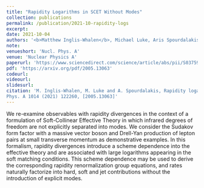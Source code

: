 ```yaml
---
title: "Rapidity Logarithms in SCET Without Modes"
collection: publications
permalink: /publication/2021-10-rapidity-logs
excerpt: 
date: 2021-10-04
authors: '<b>Matthew Inglis-Whalen</b>, Michael Luke, Aris Spourdalakis'
note:
venueshort: 'Nucl. Phys. A'
venue: 'Nuclear Physics A'
paperurl: 'https://www.sciencedirect.com/science/article/abs/pii/S0375947421001251?via%3Dihub'
pdf: 'https://arxiv.org/pdf/2005.13063'
codeurl: 
videourl:
slidesurl:
citation: 'M. Inglis-Whalen, M. Luke and A. Spourdalakis, Rapidity logarithms in SCET without modes, Nucl.
Phys. A 1014 (2021) 122260, [2005.13063]'
---
```

We re-examine observables with rapidity divergences in the context of a formulation of Soft-Collinear Effective Theory in which infrared degrees of freedom are not explicitly separated into modes. We consider the Sudakov form factor with a massive vector boson and Drell-Yan production of lepton pairs at small transverse momentum as demonstrative examples. In this formalism, rapidity divergences introduce a scheme dependence into the effective theory and are associated with large logarithms appearing in the soft matching conditions. This scheme dependence may be used to derive the corresponding rapidity renormalization group equations, and rates naturally factorize into hard, soft and jet contributions without the introduction of explicit modes.